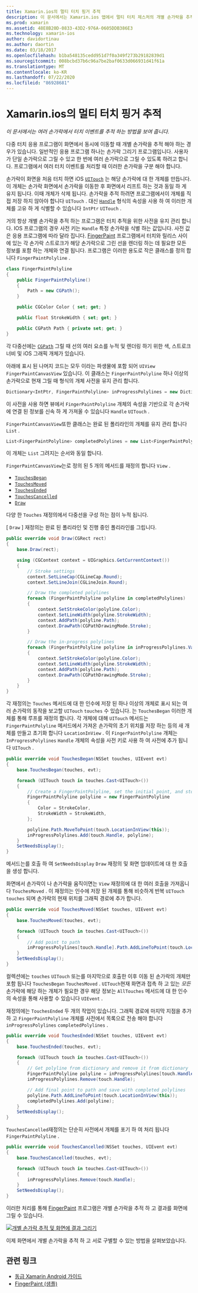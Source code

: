 ```yaml
---
title: Xamarin.ios의 멀티 터치 핑거 추적
description: 이 문서에서는 Xamarin.ios 앱에서 멀티 터치 제스처의 개별 손가락을 추적 하는 방법을 설명 합니다. 손가락 그리기 앱 예제를 중심으로 합니다.
ms.prod: xamarin
ms.assetid: 48E8B20D-0833-43D2-976A-0605DDB386E3
ms.technology: xamarin-ios
author: davidortinau
ms.author: daortin
ms.date: 03/18/2017
ms.openlocfilehash: b1ba548135cedd951d7f0a349f273b29182839d1
ms.sourcegitcommit: 008bcbd37b6c96a7be2baf0633d066931d41f61a
ms.translationtype: MT
ms.contentlocale: ko-KR
ms.lasthandoff: 07/22/2020
ms.locfileid: "86928681"
---
```

# <a name="multi-touch-finger-tracking-in-xamarinios"></a>Xamarin.ios의 멀티 터치 핑거 추적

_이 문서에서는 여러 손가락에서 터치 이벤트를 추적 하는 방법을 보여 줍니다._

다중 터치 응용 프로그램이 화면에서 동시에 이동할 때 개별 손가락을 추적 해야 하는 경우가 있습니다. 일반적인 응용 프로그램 하나는 손가락 그리기 프로그램입니다. 사용자가 단일 손가락으로 그릴 수 있고 한 번에 여러 손가락으로 그릴 수 있도록 하려고 합니다. 프로그램에서 여러 터치 이벤트를 처리할 때 이러한 손가락을 구분 해야 합니다.

손가락이 화면을 처음 터치 하면 iOS [`UITouch`](xref:UIKit.UITouch) 는 해당 손가락에 대 한 개체를 만듭니다. 이 개체는 손가락 화면에서 손가락을 이동한 후 화면에서 리프트 하는 것과 동일 하 게 유지 됩니다. 이때 개체가 삭제 됩니다. 손가락을 추적 하려면 프로그램에서이 개체를 직접 저장 하지 않아야 합니다 `UITouch` . 대신 [`Handle`](xref:Foundation.NSObject.Handle) 형식의 속성을 사용 하 여 이러한 개체를 고유 하 게 식별할 수 있습니다 `IntPtr` `UITouch` .

거의 항상 개별 손가락을 추적 하는 프로그램은 터치 추적을 위한 사전을 유지 관리 합니다. IOS 프로그램의 경우 사전 키는 `Handle` 특정 손가락을 식별 하는 값입니다. 사전 값은 응용 프로그램에 따라 달라 집니다. [FingerPaint](https://docs.microsoft.com/samples/xamarin/ios-samples/applicationfundamentals-fingerpaint) 프로그램에서 터치와 릴리스 사이에 있는 각 손가락 스트로크가 해당 손가락으로 그린 선을 렌더링 하는 데 필요한 모든 정보를 포함 하는 개체와 연결 됩니다. 프로그램은 이러한 용도로 작은 클래스를 정의 합니다 `FingerPaintPolyline` .

```csharp
class FingerPaintPolyline
{
    public FingerPaintPolyline()
    {
        Path = new CGPath();
    }

    public CGColor Color { set; get; }

    public float StrokeWidth { set; get; }

    public CGPath Path { private set; get; }
}
```

각 다중선에는 [`CGPath`](xref:CoreGraphics.CGPath) 그릴 때 선의 여러 요소를 누적 및 렌더링 하기 위한 색, 스트로크 너비 및 iOS 그래픽 개체가 있습니다.

아래에 표시 된 나머지 코드는 모두 이라는 파생물에 포함 되어 `UIView` `FingerPaintCanvasView` 있습니다. 이 클래스는 `FingerPaintPolyline` 하나 이상의 손가락으로 현재 그릴 때 형식의 개체 사전을 유지 관리 합니다.

```csharp
Dictionary<IntPtr, FingerPaintPolyline> inProgressPolylines = new Dictionary<IntPtr, FingerPaintPolyline>();
```

이 사전을 사용 하면 뷰에서 `FingerPaintPolyline` 개체의 속성을 기반으로 각 손가락에 연결 된 정보를 신속 하 게 가져올 수 있습니다 `Handle` `UITouch` .

`FingerPaintCanvasView`또한 클래스는 완료 된 폴리라인의 개체를 유지 관리 합니다 `List` .

```csharp
List<FingerPaintPolyline> completedPolylines = new List<FingerPaintPolyline>();
```

이 개체는 `List` 그려지는 순서와 동일 합니다.

`FingerPaintCanvasView`는로 정의 된 5 개의 메서드를 재정의 합니다 `View` .

- [`TouchesBegan`](xref:UIKit.UIResponder.TouchesBegan(Foundation.NSSet,UIKit.UIEvent))
- [`TouchesMoved`](xref:UIKit.UIResponder.TouchesMoved(Foundation.NSSet,UIKit.UIEvent))
- [`TouchesEnded`](xref:UIKit.UIResponder.TouchesEnded(Foundation.NSSet,UIKit.UIEvent))
- [`TouchesCancelled`](xref:UIKit.UIResponder.TouchesCancelled(Foundation.NSSet,UIKit.UIEvent))
- [`Draw`](xref:UIKit.UIView.Draw(CoreGraphics.CGRect))

다양 한 `Touches` 재정의에서 다중선을 구성 하는 점이 누적 됩니다.

[ `Draw` ] 재정의는 완료 된 폴리라인 및 진행 중인 폴리라인를 그립니다.

```csharp
public override void Draw(CGRect rect)
{
    base.Draw(rect);

    using (CGContext context = UIGraphics.GetCurrentContext())
    {
        // Stroke settings
        context.SetLineCap(CGLineCap.Round);
        context.SetLineJoin(CGLineJoin.Round);

        // Draw the completed polylines
        foreach (FingerPaintPolyline polyline in completedPolylines)
        {
            context.SetStrokeColor(polyline.Color);
            context.SetLineWidth(polyline.StrokeWidth);
            context.AddPath(polyline.Path);
            context.DrawPath(CGPathDrawingMode.Stroke);
        }

        // Draw the in-progress polylines
        foreach (FingerPaintPolyline polyline in inProgressPolylines.Values)
        {
            context.SetStrokeColor(polyline.Color);
            context.SetLineWidth(polyline.StrokeWidth);
            context.AddPath(polyline.Path);
            context.DrawPath(CGPathDrawingMode.Stroke);
        }
    }
}
```

각 재정의는 `Touches` 메서드에 대 한 인수에 저장 된 하나 이상의 개체로 표시 되는 여러 손가락의 동작을 보고할 `UITouch` `touches` 수 있습니다. 는 `TouchesBegan` 이러한 개체를 통해 루프를 재정의 합니다. 각 개체에 대해 `UITouch` 메서드는 `FingerPaintPolyline` 메서드에서 가져온 손가락의 초기 위치를 저장 하는 등의 새 개체를 만들고 초기화 합니다 `LocationInView` . 이 `FingerPaintPolyline` 개체는 `InProgressPolylines` `Handle` 개체의 속성을 사전 키로 사용 하 여 사전에 추가 됩니다 `UITouch` .

```csharp
public override void TouchesBegan(NSSet touches, UIEvent evt)
{
    base.TouchesBegan(touches, evt);

    foreach (UITouch touch in touches.Cast<UITouch>())
    {
        // Create a FingerPaintPolyline, set the initial point, and store it
        FingerPaintPolyline polyline = new FingerPaintPolyline
        {
            Color = StrokeColor,
            StrokeWidth = StrokeWidth,
        };

        polyline.Path.MoveToPoint(touch.LocationInView(this));
        inProgressPolylines.Add(touch.Handle, polyline);
    }
    SetNeedsDisplay();
}
```

메서드는를 호출 하 여 `SetNeedsDisplay` `Draw` 재정의 및 화면 업데이트에 대 한 호출을 생성 합니다.

화면에서 손가락이 나 손가락을 움직이면는 `View` 재정의에 대 한 여러 호출을 가져옵니다 `TouchesMoved` . 이 재정의는 인수에 저장 된 개체를 통해 비슷하게 반복 `UITouch` `touches` 되며 손가락의 현재 위치를 그래픽 경로에 추가 합니다.

```csharp
public override void TouchesMoved(NSSet touches, UIEvent evt)
{
    base.TouchesMoved(touches, evt);

    foreach (UITouch touch in touches.Cast<UITouch>())
    {
        // Add point to path
        inProgressPolylines[touch.Handle].Path.AddLineToPoint(touch.LocationInView(this));
    }
    SetNeedsDisplay();
}
```

컬렉션에는 `touches` `UITouch` 또는를 마지막으로 호출한 이후 이동 된 손가락의 개체만 포함 됩니다 `TouchesBegan` `TouchesMoved` . `UITouch`현재 화면과 접촉 하 고 있는 *모든* 손가락에 해당 하는 개체가 필요한 경우 해당 정보는 `AllTouches` 메서드에 대 한 인수의 속성을 통해 사용할 수 있습니다 `UIEvent` .

재정의에는 `TouchesEnded` 두 개의 작업이 있습니다. 그래픽 경로에 마지막 지점을 추가 하 고 `FingerPaintPolyline` 개체를 사전에서 목록으로 전송 해야 합니다 `inProgressPolylines` `completedPolylines` .

```csharp
public override void TouchesEnded(NSSet touches, UIEvent evt)
{
    base.TouchesEnded(touches, evt);

    foreach (UITouch touch in touches.Cast<UITouch>())
    {
        // Get polyline from dictionary and remove it from dictionary
        FingerPaintPolyline polyline = inProgressPolylines[touch.Handle];
        inProgressPolylines.Remove(touch.Handle);

        // Add final point to path and save with completed polylines
        polyline.Path.AddLineToPoint(touch.LocationInView(this));
        completedPolylines.Add(polyline);
    }
    SetNeedsDisplay();
}
```

`TouchesCancelled`재정의는 단순히 사전에서 개체를 포기 하 여 처리 됩니다 `FingerPaintPolyline` .

```csharp
public override void TouchesCancelled(NSSet touches, UIEvent evt)
{
    base.TouchesCancelled(touches, evt);

    foreach (UITouch touch in touches.Cast<UITouch>())
    {
        inProgressPolylines.Remove(touch.Handle);
    }
    SetNeedsDisplay();
}
```

이러한 처리를 통해 [FingerPaint](https://docs.microsoft.com/samples/xamarin/ios-samples/applicationfundamentals-fingerpaint) 프로그램은 개별 손가락을 추적 하 고 결과를 화면에 그릴 수 있습니다.

[![개별 손가락 추적 및 화면에 결과 그리기](touch-tracking-images/image01.png)](touch-tracking-images/image01.png#lightbox)

이제 화면에서 개별 손가락을 추적 하 고 서로 구별할 수 있는 방법을 살펴보았습니다.

## <a name="related-links"></a>관련 링크

- [동급 Xamarin Android 가이드](~/android/app-fundamentals/touch/touch-tracking.md)
- [FingerPaint (샘플)](https://docs.microsoft.com/samples/xamarin/ios-samples/applicationfundamentals-fingerpaint)
